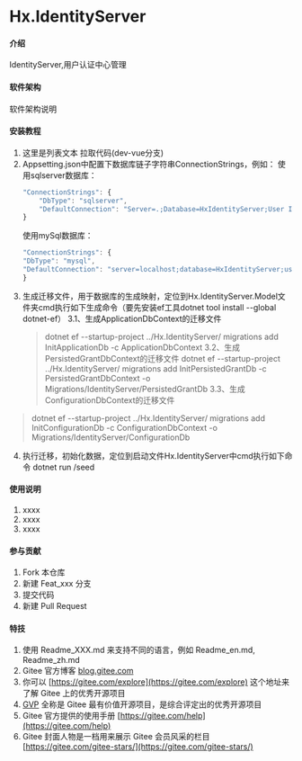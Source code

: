 # Hx.IdentityServer

#### 介绍
IdentityServer,用户认证中心管理

#### 软件架构
软件架构说明


#### 安装教程

1. 这里是列表文本 拉取代码(dev-vue分支)
2.  Appsetting.json中配置下数据库链子字符串ConnectionStrings，例如：
    使用sqlserver数据库：
    ```javascript
    "ConnectionStrings": {
        "DbType": "sqlserver",
        "DefaultConnection": "Server=.;Database=HxIdentityServer;User ID=sa;Password=123456;MultipleActiveResultSets=True"
    }
    ```
    使用mySql数据库：
    ```javascript
    "ConnectionStrings": {
    "DbType": "mysql",
    "DefaultConnection": "server=localhost;database=HxIdentityServer;user=root;password=song123"
    }
    ```
3. 生成迁移文件，用于数据库的生成映射，定位到Hx.IdentityServer.Model文件夹cmd执行如下生成命令（要先安装ef工具dotnet tool install --global dotnet-ef）
    3.1、生成ApplicationDbContext的迁移文件
    > dotnet ef --startup-project ../Hx.IdentityServer/ migrations add InitApplicationDb -c ApplicationDbContext
    3.2、生成PersistedGrantDbContext的迁移文件
    > dotnet ef --startup-project ../Hx.IdentityServer/ migrations add InitPersistedGrantDb -c PersistedGrantDbContext -o         Migrations/IdentityServer/PersistedGrantDb
    3.3、生成ConfigurationDbContext的迁移文件
> dotnet ef --startup-project ../Hx.IdentityServer/ migrations add InitConfigurationDb -c ConfigurationDbContext -o Migrations/IdentityServer/ConfigurationDb
    
4. 执行迁移，初始化数据，定位到启动文件Hx.IdentityServer中cmd执行如下命令
dotnet run /seed

#### 使用说明

1.  xxxx
2.  xxxx
3.  xxxx

#### 参与贡献

1.  Fork 本仓库
2.  新建 Feat_xxx 分支
3.  提交代码
4.  新建 Pull Request


#### 特技

1.  使用 Readme\_XXX.md 来支持不同的语言，例如 Readme\_en.md, Readme\_zh.md
2.  Gitee 官方博客 [blog.gitee.com](https://blog.gitee.com)
3.  你可以 [https://gitee.com/explore](https://gitee.com/explore) 这个地址来了解 Gitee 上的优秀开源项目
4.  [GVP](https://gitee.com/gvp) 全称是 Gitee 最有价值开源项目，是综合评定出的优秀开源项目
5.  Gitee 官方提供的使用手册 [https://gitee.com/help](https://gitee.com/help)
6.  Gitee 封面人物是一档用来展示 Gitee 会员风采的栏目 [https://gitee.com/gitee-stars/](https://gitee.com/gitee-stars/)
